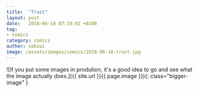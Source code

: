 ```yaml
---
title:  "Trust"
layout: post
date:   2018-06-18 07:19:02 +0100
tag:
- comics
category: comics
author: sebiwi
image: /assets/images/comics/2018-06-18-trust.jpg
---
```


![If you put some images in prodution, it's a good idea to go and see what the image actually does.]({{ site.url }}{{ page.image }}){: class="bigger-image" }
